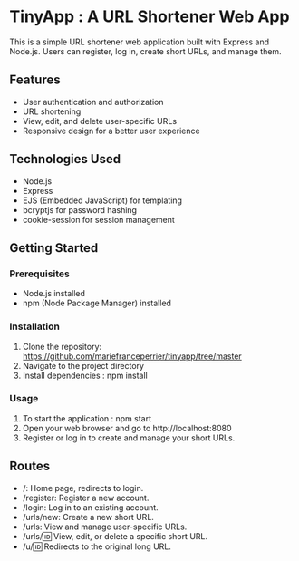 # TinyApp : A URL Shortener Web App

This is a simple URL shortener web application built with Express and Node.js. Users can register, log in, create short URLs, and manage them.

## Features

- User authentication and authorization
- URL shortening
- View, edit, and delete user-specific URLs
- Responsive design for a better user experience

## Technologies Used

- Node.js
- Express
- EJS (Embedded JavaScript) for templating
- bcryptjs for password hashing
- cookie-session for session management

## Getting Started

### Prerequisites

- Node.js installed
- npm (Node Package Manager) installed

### Installation

1. Clone the repository: https://github.com/mariefranceperrier/tinyapp/tree/master
2. Navigate to the project directory
3. Install dependencies : npm install

### Usage

1. To start the application : npm start
2. Open your web browser and go to http://localhost:8080
3. Register or log in to create and manage your short URLs.

## Routes

- /: Home page, redirects to login.
- /register: Register a new account.
- /login: Log in to an existing account.
- /urls/new: Create a new short URL.
- /urls: View and manage user-specific URLs.
- /urls/:id: View, edit, or delete a specific short URL.
- /u/:id: Redirects to the original long URL.